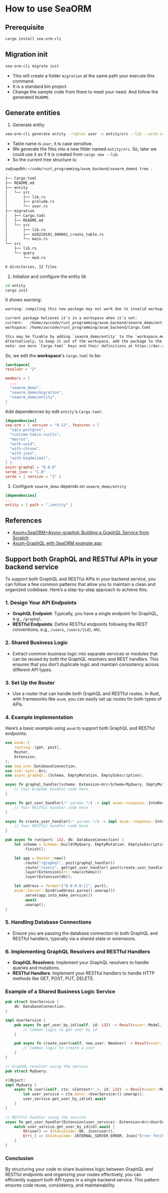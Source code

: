 # How to use SeaORM 

## Prerequisite 

```sh 
cargo install sea-orm-cli
```

## Migration init

```sh 
sea-orm-cli migrate init
```

- This will create a folder `migration` at the same path your execute this command. 
- It is a standard bin project.
- Change the sample code from there to meet your need. And follow the generated `README`.

## Generate entities 

1. Generate entity

```sh 
sea-orm-cli generate entity --tables user -o entity/src --lib --with-serde both --model-extra-derives async_graphql::SimpleObject
```

- Table name is `user`, it is case sensitive.
- We generate the files into a new filder named `entity/src`. So, later we could use it as if it is created from `cargo new --lib`.
- So the current tree structure is: 

```sh
zw@zwpdbh:~/code/rust_programming/axum_backend/seaorm_demo$ tree .
.
├── Cargo.toml
├── README.md
├── entity
│   └── src
│       ├── lib.rs
│       ├── prelude.rs
│       └── user.rs
├── migration
│   ├── Cargo.toml
│   ├── README.md
│   └── src
│       ├── lib.rs
│       ├── m20220101_000001_create_table.rs
│       └── main.rs
└── src
    ├── lib.rs
    └── query
        └── mod.rs

6 directories, 12 files
```

2. Initialize and configure the entity lib 

```sh 
cd entity
cargo init 
```

It shows warning:
```txt
warning: compiling this new package may not work due to invalid workspace configuration

current package believes it's in a workspace when it's not:
current:   /home/zw/code/rust_programming/axum_backend/seaorm_demo/entity/./Cargo.toml
workspace: /home/zw/code/rust_programming/axum_backend/Cargo.toml

this may be fixable by adding `seaorm_demo/entity` to the `workspace.members` array of the manifest located at: /home/zw/code/rust_programming/axum_backend/Cargo.toml
Alternatively, to keep it out of the workspace, add the package to the `workspace.exclude` array, or add an empty `[workspace]` table to the package's manifest.
note: see more `Cargo.toml` keys and their definitions at https://doc.rust-lang.org/cargo/reference/manifest.html
```

So, we edit the **workspace**'s `Cargo.toml` to be:
```toml
[workspace]
resolver = "2"

members = [
  ...
  "seaorm_demo",
  "seaorm_demo/migration",
  "seaorm_demo/entity",
]
```

Add dependencies by edit `entity`'s `Cargo.toml`:

```toml
[dependencies]
sea-orm = { version = "0.12", features = [
  "sqlx-postgres",
  "runtime-tokio-rustls",
  "macros",
  "with-uuid",
  "with-chrono",
  "with-json",
  "with-bigdecimal",
] }
async-graphql = "6.0.6"
serde_json = "1.0"
serde = { version = "1" }
```

3. Configure `seaorm_demo` depends on `seaorm_demo/entity`

```toml
[dependencies]
...
entity = { path = "./entity" }
```

## References

- [Axum+SeaORM+Async-graphql: Building a GraphQL Service from Scratch](https://dev.to/yexiyue/axumseaormasync-graphql-building-a-graphql-service-from-scratch-52kk)
- [Axum-GraphQL with SeaORM example app](https://github.com/SeaQL/sea-orm/blob/master/examples/graphql_example/README.md)

## Support both GraphQL and RESTful APIs in your backend service

To support both GraphQL and RESTful APIs in your backend service, you can follow a few common patterns that allow you to maintain a clean and organized codebase. Here’s a step-by-step approach to achieve this:

### 1. Design Your API Endpoints
- **GraphQL Endpoint**: Typically, you have a single endpoint for GraphQL, e.g., `/graphql`.
- **RESTful Endpoints**: Define RESTful endpoints following the REST conventions, e.g., `/users`, `/users/{id}`, etc.

### 2. Shared Business Logic
- Extract common business logic into separate services or modules that can be reused by both the GraphQL resolvers and REST handlers. This ensures that you don’t duplicate logic and maintain consistency across different API types.

### 3. Set Up the Router
- Use a router that can handle both GraphQL and RESTful routes. In Rust, with frameworks like `axum`, you can easily set up routes for both types of APIs.

### 4. Example Implementation

Here’s a basic example using `axum` to support both GraphQL and RESTful endpoints:

```rust
use axum::{
    routing::{get, post},
    Router,
    Extension,
};
use sea_orm::DatabaseConnection;
use std::sync::Arc;
use async_graphql::{Schema, EmptyMutation, EmptySubscription};

async fn graphql_handler(schema: Extension<Arc<Schema<MyQuery, EmptyMutation, EmptySubscription>>>) -> impl axum::response::IntoResponse {
    // Your GraphQL handler code here
}

async fn get_user_handler(/* params */) -> impl axum::response::IntoResponse {
    // Your RESTful handler code here
}

async fn create_user_handler(/* params */) -> impl axum::response::IntoResponse {
    // Your RESTful handler code here
}

pub async fn run(port: i32, db: DatabaseConnection) {
    let schema = Schema::build(MyQuery, EmptyMutation, EmptySubscription)
        .finish();

    let app = Router::new()
        .route("/graphql", post(graphql_handler))
        .route("/users", get(get_user_handler).post(create_user_handler))
        .layer(Extension(Arc::new(schema)))
        .layer(Extension(db));

    let address = format!("0.0.0.0:{}", port);
    axum::Server::bind(&address.parse().unwrap())
        .serve(app.into_make_service())
        .await
        .unwrap();
}
```

### 5. Handling Database Connections
- Ensure you are passing the database connection to both GraphQL and RESTful handlers, typically via a shared state or extensions.

### 6. Implementing GraphQL Resolvers and RESTful Handlers
- **GraphQL Resolvers**: Implement your GraphQL resolvers to handle queries and mutations.
- **RESTful Handlers**: Implement your RESTful handlers to handle HTTP methods like GET, POST, PUT, DELETE.

### Example of a Shared Business Logic Service

```rust
pub struct UserService {
    db: DatabaseConnection,
}

impl UserService {
    pub async fn get_user_by_id(&self, id: i32) -> Result<user::Model, DbErr> {
        // Common logic to get user by id
    }

    pub async fn create_user(&self, new_user: NewUser) -> Result<user::Model, DbErr> {
        // Common logic to create a user
    }
}

// GraphQL resolver using the service
pub struct MyQuery;

#[Object]
impl MyQuery {
    async fn user(&self, ctx: &Context<'_>, id: i32) -> Result<user::Model, DbErr> {
        let user_service = ctx.data::<UserService>().unwrap();
        user_service.get_user_by_id(id).await
    }
}

// RESTful handler using the service
async fn get_user_handler(Extension(user_service): Extension<Arc<UserService>>, id: i32) -> impl IntoResponse {
    match user_service.get_user_by_id(id).await {
        Ok(user) => (StatusCode::OK, Json(user)),
        Err(_) => (StatusCode::INTERNAL_SERVER_ERROR, Json("Error fetching user")),
    }
}
```

### Conclusion
By structuring your code to share business logic between GraphQL and RESTful endpoints and organizing your routes effectively, you can efficiently support both API types in a single backend service. This pattern ensures code reuse, consistency, and maintainability.